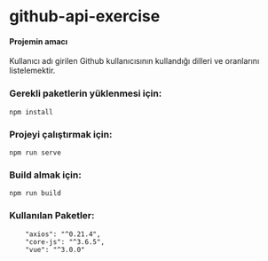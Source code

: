 # github-api-exercise


#### Projemin amacı

Kullanıcı adı girilen Github kullanıcısının kullandığı dilleri ve oranlarını listelemektir.

### Gerekli paketlerin yüklenmesi için:

```
npm install
```

### Projeyi çalıştırmak için:

```
npm run serve
```

### Build almak için:

```
npm run build
```

### Kullanılan Paketler:

```
    "axios": "^0.21.4",
    "core-js": "^3.6.5",
    "vue": "^3.0.0"
```
